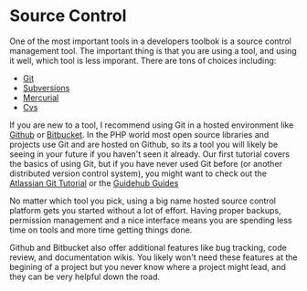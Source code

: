 # Source Control

One of the most important tools in a developers toolbok is a source control management tool.  The important thing is that you are using a tool, and using it well, which tool is less imporant.  There are tons of choices including:
* [Git](http://git-scm.com/)
* [Subversions](http://subversion.apache.org/)
* [Mercurial](http://mercurial.selenic.com/)
* [Cvs](http://www.nongnu.org/cvs/)

If you are new to a tool, I recommend using Git in a hosted environment like [Github](http://github.com) or [Bitbucket](https://bitbucket.org/).  In the PHP world most open source libraries and projects use Git and are hosted on Github, so its a tool you will likely be seeing in your future if you haven't seen it already.  Our first tutorial covers the basics of using Git, but if you have never used Git before (or another distributed version control system), you might want to check out the [Atlassian Git Tutorial](https://www.atlassian.com/git/) or the [Guidehub Guides](https://guides.github.com/)

No matter which tool you pick, using a big name hosted source control platform gets you started without a lot of effort.  Having proper backups, permission management and a nice interface means you are spending less time on tools and more time getting things done.

Github and Bitbucket also offer additional features like bug tracking, code review, and documentation wikis.  You likely won't need these features at the begining of a project but you never know where a project might lead, and they can be very helpful down the road.
